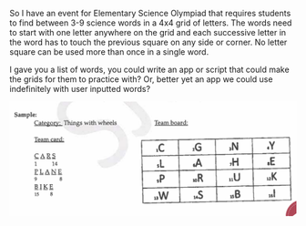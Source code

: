 
So I have an event for Elementary Science Olympiad that requires students to find between 3-9 science words in a 4x4 grid of letters.  The words need to start with one letter anywhere on the grid and each successive letter in the word has to touch the previous square on any side or corner.  No letter square can be used more than once in a single word.

I gave you a list of words, you could write an app or script that could make the grids for them to practice with?  Or, better yet an app we could use indefinitely with user inputted words?




![example](./example.png)


